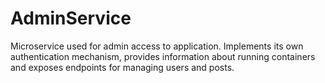 # AdminService
Microservice used for admin access to application. Implements its own authentication mechanism, provides information about running containers and exposes endpoints for managing users and posts.
